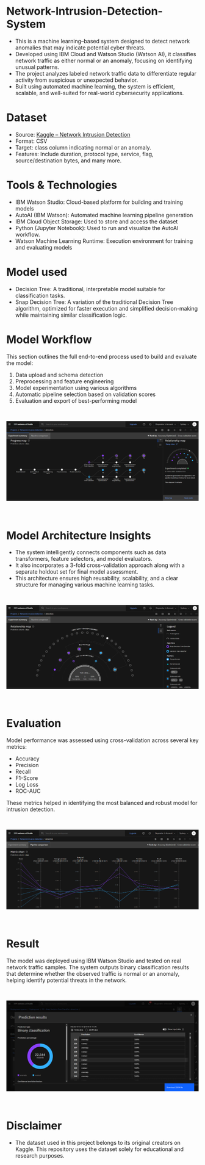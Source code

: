 # Network-Intrusion-Detection-System
* This is a machine learning–based system designed to detect network anomalies that may indicate potential cyber threats.
* Developed using IBM Cloud and Watson Studio (Watson AI), it classifies network traffic as either normal or an anomaly, focusing on identifying unusual patterns.
* The project analyzes labeled network traffic data to differentiate regular activity from suspicious or unexpected behavior.
* Built using automated machine learning, the system is efficient, scalable, and well-suited for real-world cybersecurity applications.

# Dataset

* Source: [Kaggle – Network Intrusion Detection](https://www.kaggle.com/datasets/sampadab17/network-intrusion-detection)
* Format: CSV
* Target: class column indicating normal or an anomaly.
* Features: Include duration, protocol type, service, flag, source/destination bytes, and many more.

# Tools & Technologies
* IBM Watson Studio: Cloud-based platform for building and training models
* AutoAI (IBM Watson): Automated machine learning pipeline generation
* IBM Cloud Object Storage: Used to store and access the dataset
* Python (Jupyter Notebook): Used to run and visualize the AutoAI workflow.
* Watson Machine Learning Runtime: Execution environment for training and evaluating models

# Model used

* Decision Tree: A traditional, interpretable model suitable for classification tasks.
* Snap Decision Tree: A variation of the traditional Decision Tree algorithm, optimized for faster execution and simplified decision-making while maintaining similar classification logic.

# Model Workflow

This section outlines the full end-to-end process used to build and evaluate the model:

1. Data upload and schema detection  
2. Preprocessing and feature engineering  
3. Model experimentation using various algorithms  
4. Automatic pipeline selection based on validation scores  
5. Evaluation and export of best-performing model

<br>

![Model Workflow](images/progress_map.png)

<br>

# Model Architecture Insights

* The system intelligently connects components such as data transformers, feature selectors, and model evaluators.
* It also incorporates a 3-fold cross-validation approach along with a separate holdout set for final model assessment.
* This architecture ensures high reusability, scalability, and a clear structure for managing various machine learning tasks.

<br>

![Model Architecture Insights](images/relationship_map.png)

<br>

# Evaluation

Model performance was assessed using cross-validation across several key metrics:
* Accuracy
* Precision
* Recall
* F1-Score
* Log Loss
* ROC-AUC

These metrics helped in identifying the most balanced and robust model for intrusion detection.

<br>

![Model Evaluation Metrics](images/metric_chart.png)

<br>

# Result

The model was deployed using IBM Watson Studio and tested on real network traffic samples. The system outputs binary classification results that determine whether the observed traffic is normal or an anomaly, helping identify potential threats in the network.

<br>

![Model Prediction Results](images/result.png)

<br>

# Disclaimer

* The dataset used in this project belongs to its original creators on Kaggle. This repository uses the dataset solely for educational and research purposes.
